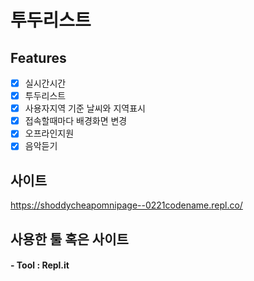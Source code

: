 # 투두리스트

## Features

- [x] 실시간시간
- [x] 투두리스트
- [x] 사용자지역 기준 날씨와 지역표시
- [x] 접속할때마다 배경화면 변경
- [x] 오프라인지원
- [x] 음악듣기

## 사이트
https://shoddycheapomnipage--0221codename.repl.co/

## 사용한 툴 혹은 사이트

#### - Tool : Repl.it
